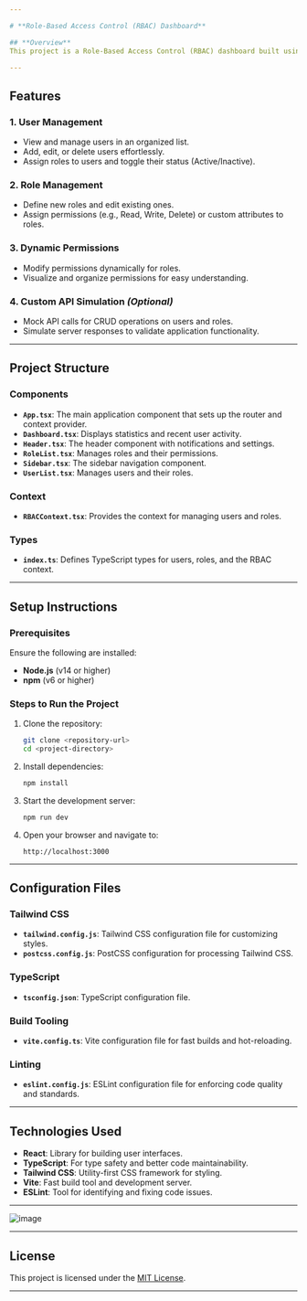 ```yaml
---

# **Role-Based Access Control (RBAC) Dashboard**

## **Overview**
This project is a Role-Based Access Control (RBAC) dashboard built using **React**, **TypeScript**, and **Tailwind CSS**. It provides a secure and user-friendly interface for managing users, roles, and permissions efficiently. Administrators can assign roles, define permissions, and manage user activity in an intuitive and visually appealing dashboard.

---
```


## **Features**
### 1. **User Management**
- View and manage users in an organized list.
- Add, edit, or delete users effortlessly.
- Assign roles to users and toggle their status (Active/Inactive).

### 2. **Role Management**
- Define new roles and edit existing ones.
- Assign permissions (e.g., Read, Write, Delete) or custom attributes to roles.

### 3. **Dynamic Permissions**
- Modify permissions dynamically for roles.
- Visualize and organize permissions for easy understanding.

### 4. **Custom API Simulation** *(Optional)*
- Mock API calls for CRUD operations on users and roles.
- Simulate server responses to validate application functionality.

---

## **Project Structure**
### **Components**
- **`App.tsx`**: The main application component that sets up the router and context provider.
- **`Dashboard.tsx`**: Displays statistics and recent user activity.
- **`Header.tsx`**: The header component with notifications and settings.
- **`RoleList.tsx`**: Manages roles and their permissions.
- **`Sidebar.tsx`**: The sidebar navigation component.
- **`UserList.tsx`**: Manages users and their roles.

### **Context**
- **`RBACContext.tsx`**: Provides the context for managing users and roles.

### **Types**
- **`index.ts`**: Defines TypeScript types for users, roles, and the RBAC context.

---

## **Setup Instructions**
### **Prerequisites**
Ensure the following are installed:
- **Node.js** (v14 or higher)
- **npm** (v6 or higher)

### **Steps to Run the Project**
1. Clone the repository:
   ```bash
   git clone <repository-url>
   cd <project-directory>
   ```

2. Install dependencies:
   ```bash
   npm install
   ```

3. Start the development server:
   ```bash
   npm run dev
   ```

4. Open your browser and navigate to:
   ```
   http://localhost:3000
   ```

---

## **Configuration Files**
### Tailwind CSS
- **`tailwind.config.js`**: Tailwind CSS configuration file for customizing styles.
- **`postcss.config.js`**: PostCSS configuration for processing Tailwind CSS.

### TypeScript
- **`tsconfig.json`**: TypeScript configuration file.

### Build Tooling
- **`vite.config.ts`**: Vite configuration file for fast builds and hot-reloading.

### Linting
- **`eslint.config.js`**: ESLint configuration file for enforcing code quality and standards.

---

## **Technologies Used**
- **React**: Library for building user interfaces.
- **TypeScript**: For type safety and better code maintainability.
- **Tailwind CSS**: Utility-first CSS framework for styling.
- **Vite**: Fast build tool and development server.
- **ESLint**: Tool for identifying and fixing code issues.

---

![image](https://github.com/user-attachments/assets/606fea35-8168-484c-81ec-f9c6cd0256ec)

---
## **License**

This project is licensed under the [MIT License](LICENSE). 

---
